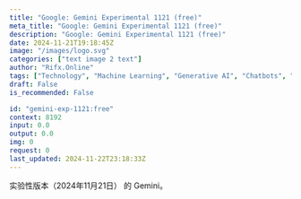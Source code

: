 ```yaml
---
title: "Google: Gemini Experimental 1121 (free)"
meta_title: "Google: Gemini Experimental 1121 (free)"
description: "Google: Gemini Experimental 1121 (free)"
date: 2024-11-21T19:18:45Z
image: "/images/logo.svg"
categories: ["text image 2 text"]
author: "Rifx.Online"
tags: ["Technology", "Machine Learning", "Generative AI", "Chatbots", "Autonomous Systems", "Free"]
draft: False
is_recommended: False

id: "gemini-exp-1121:free"
context: 8192
input: 0.0
output: 0.0
img: 0
request: 0
last_updated: 2024-11-22T23:18:33Z
---
```


实验性版本（2024年11月21日） 的 Gemini。

